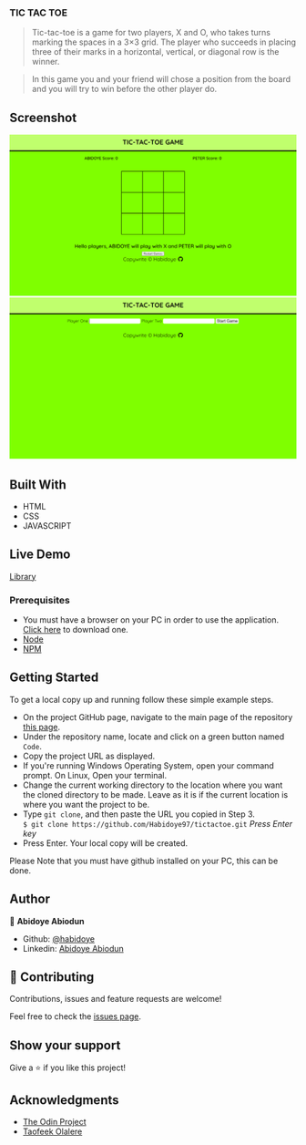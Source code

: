 ### TIC TAC TOE
> Tic-tac-toe is a game for two players, X and O, who takes turns marking the spaces in a 3×3 grid. The player who succeeds in placing three of their marks in a horizontal, vertical, or diagonal row is the winner.

> In this game you and your friend will chose a position from the board and you will try to win before the other player do.

## Screenshot
<img src="images\tictac.png">
<img src="images\tictactoe.png">

## Built With
- HTML
- CSS
- JAVASCRIPT

## Live Demo
<a href="https://raw.githack.com/Habidoye97/tictactoe/development/index.html" targe="_blank">Library</a>

### Prerequisites

- You must have a browser on your PC in order to use the application. [Click here](https://www.mozilla.org/en-US/firefox/new/) to download one.
- [Node](https://nodejs.org/en/)
- [NPM](https://www.npmjs.com/get-npm)

## Getting Started

To get a local copy up and running follow these simple example steps.

- On the project GitHub page, navigate to the main page of the repository [this page](https://github.com/Habidoye97/tictactoe.git).
- Under the repository name, locate and click on a green button named `Code`.
- Copy the project URL as displayed.
- If you're running Windows Operating System, open your command prompt. On Linux, Open your terminal.
- Change the current working directory to the location where you want the cloned directory to be made. Leave as it is if the current location is where you want the project to be.
- Type `git clone`, and then paste the URL you copied in Step 3.<br>
  `$ git clone https://github.com/Habidoye97/tictactoe.git` <em>Press Enter key</em><br>
- Press Enter. Your local copy will be created.

Please Note that you must have github installed on your PC, this can be done.

## Author

👤 **Abidoye Abiodun**

- Github: [@habidoye](https://github.com/Habidoye97)
- Linkedin: [Abidoye Abiodun](https://www.linkedin.com/in/abidoye-abiodun-peter-59b30a143/)

## 🤝 Contributing

Contributions, issues and feature requests are welcome!

Feel free to check the <a href="https://github.com/Habidoye97/tictactoe/issues" target="_blank">issues page</a>.

## Show your support

Give a ⭐️ if you like this project!

## Acknowledgments

- [The Odin Project](https://www.theodinproject.com)
- [Taofeek Olalere](https://github.com/teekaytech)